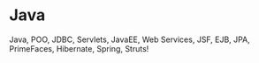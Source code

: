 # Java
Java, POO, JDBC, Servlets, JavaEE, Web Services, JSF, EJB, JPA, PrimeFaces, Hibernate, Spring, Struts!
